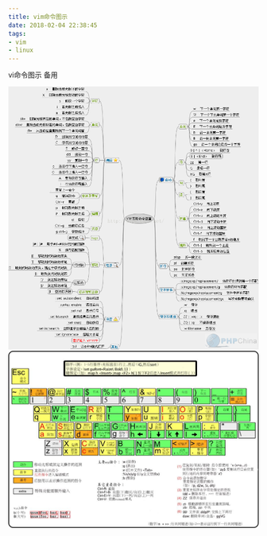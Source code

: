 ```yaml
---
title: vim命令图示
date: 2018-02-04 22:38:45
tags: 
- vim 
- linux
---
```

vi命令图示 备用
<!-- more -->
![](2018-2-4-one/1.png) 
![](2018-2-4-one/2.png) 